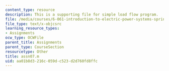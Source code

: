 ```yaml
---
content_type: resource
description: This is a supporting file for simple load flow program.
file: /media/courses/6-061-introduction-to-electric-power-systems-spring-2011/aa01b8d3216c059dc523d2d760fd8ffc_assn07.m
file_type: text/x-objcsrc
learning_resource_types:
- Assignments
ocw_type: OCWFile
parent_title: Assignments
parent_type: CourseSection
resourcetype: Other
title: assn07.m
uid: aa01b8d3-216c-059d-c523-d2d760fd8ffc
---
```

